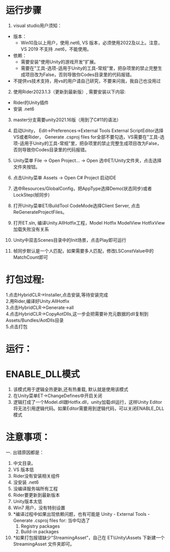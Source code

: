 # 运行步骤  
01. visual studio用户须知：
   - 版本：
      - Win10及以上用户，使用.net6, VS 版本，必须使用2022及以上。注意，VS 2019 不支持 .net6，不能使用。  
   - 依赖：  
     - 需要安装"使用Unity的游戏开发"扩展。  
     - 需要在"工具-选项-适用于Unity的工具-常规"里，把杂项里的禁止完整生成项目改为False，否则导致你Codes目录里的代码报错。  
   - 不提供vs技术支持，用vs的用户请自己研究，不要来问我，我自己也没用过  

02. 使用Rider2023.1.3（更新到最新版）, 需要安装以下内容:
   - Rider的Unity插件  
   - 安装 .net6  

03. master分支需要unity2021.16版（用到了C#11的语法）  

04. 启动Unity， Edit->Preferences->External Tools External ScriptEditor选择VS或者Rider， Generate .csproj files for全部不要勾选，VS需要在"工具-选项-适用于Unity的工具-常规"里，把杂项里的禁止完整生成项目改为False，否则导致你Codes目录里的代码报错。  

05. Unity菜单 File -> Open Project... -> Open 选中ET/Unity文件夹，点击选择文件夹按钮。  

06. 点击Unity菜单 Assets -> Open C# Project 启动IDE  

07. 选中Resources/GlobalConfig，把AppType选择Demo(状态同步)或者LockStep(帧同步)  

08. 打开Unity菜单ET/BuildTool CodeMode选择Client Server, 点击ReGenerateProjectFiles。  

09. 打开ET.sln, 编译Unity.AllHotfix工程，Model Hotfix ModelView HotfixView加载失败没有关系   

10. Unity中双击Scenes目录中的Init场景，点击Play即可运行   

11. 帧同步默认是一个人匹配，如果需要多人匹配，修改LSConstValue中的MatchCount即可  

# 打包过程:
1.点击HybridCLR->Installer,点击安装,等待安装完成  
2.用Rider,编译好Unity.AllHotfix  
3.点击HybridCLR->Generate->all  
4.点击HybridCLR->CopyAotDlls,这一步会把需要补充元数据的dll复制到Assets/Bundles/AotDlls目录  
5.点击打包  



# 运行：


# ENABLE_DLL模式  
1. 该模式用于逻辑全热更新,还有热重载, 默认就是使用该模式  
2. 在Unity菜单ET->ChangeDefines中开启关闭  
3. 逻辑打成了一个Model.dll跟Hotfix.dll，unity加载dll运行，这样Unity Editor将无法引用逻辑代码。如果Editor需要用到逻辑代码，可以关闭ENABLE_DLL模式  

# 注意事项：

一. 出错原因都是：  

1. 中文目录。  
2. VS 版本低
3. Rider没有安装相关组件
4. 没安装 .net6
5. 没编译服务端所有工程
6. Rider要更新到最新版本  
7. Unity版本太低
8. Win7 用户，没有特别设置
9. *编译过程中如果出现依赖问题，也有可能是 Unity - External Tools - Generate .csproj files for:
   当中勾选了 
      1. Registry packages
      2. Build-in packages
10. *如果打包报错缺少"StreamingAsset"，自己在 ET\Unity\Assets 下新建一个 StreamingAsset 文件夹即可。



